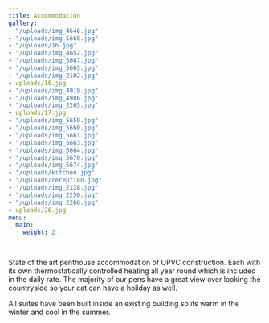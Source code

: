 ```yaml
---
title: Accommodation
gallery:
- "/uploads/img_4646.jpg"
- "/uploads/img_5668.jpg"
- "/uploads/16.jpg"
- "/uploads/img_4652.jpg"
- "/uploads/img_5667.jpg"
- "/uploads/img_5665.jpg"
- "/uploads/img_2102.jpg"
- uploads/16.jpg
- "/uploads/img_4919.jpg"
- "/uploads/img_4986.jpg"
- "/uploads/img_2205.jpg"
- uploads/17.jpg
- "/uploads/img_5659.jpg"
- "/uploads/img_5660.jpg"
- "/uploads/img_5661.jpg"
- "/uploads/img_5663.jpg"
- "/uploads/img_5664.jpg"
- "/uploads/img_5670.jpg"
- "/uploads/img_5674.jpg"
- "/uploads/kitchen.jpg"
- "/uploads/reception.jpg"
- "/uploads/img_2128.jpg"
- "/uploads/img_2250.jpg"
- "/uploads/img_2266.jpg"
- uploads/26.jpg
menu:
  main:
    weight: 2

---
```

State of the art penthouse accommodation of UPVC construction. Each with its own thermostatically controlled heating all year round which is included in the daily rate. The majority of our pens have a great view over looking the countryside so your cat can have a holiday as well.

All suites have been built inside an existing building so its warm in the winter
and cool in the summer.